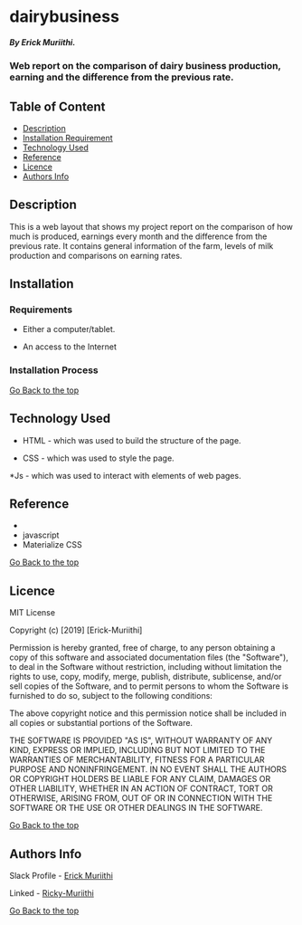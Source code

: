 # dairybusiness

##### By Erick Muriithi.
### Web report on the comparison of dairy business production, earning and the difference from the previous rate.

## Table of Content

+ [Description](#description)
+ [Installation Requirement](#Installation)
+ [Technology Used](#technology-used)
+ [Reference](#reference)
+ [Licence](#licence)
+ [Authors Info](#author-Info)

## Description
<p>This is a web layout that shows my project report on the comparison of how much is produced, earnings every month and the difference from the previous rate. It contains general information of the farm, levels of milk production and comparisons on earning rates.</p>

## Installation

### Requirements

* Either a computer/tablet.

* An access to the Internet

### Installation Process

[Go Back to the top](#dairybusiness)
## Technology Used
* HTML - which was used to build the structure of the page.

* CSS - which was used to style the page.

*Js - which was used to interact with elements of web pages.

## Reference
* 
* javascript
* Materialize CSS

[Go Back to the top](#dairybusiness)

## Licence

MIT License

Copyright (c) [2019] [Erick-Muriithi]

Permission is hereby granted, free of charge, to any person obtaining a copy
of this software and associated documentation files (the "Software"), to deal
in the Software without restriction, including without limitation the rights
to use, copy, modify, merge, publish, distribute, sublicense, and/or sell
copies of the Software, and to permit persons to whom the Software is
furnished to do so, subject to the following conditions:

The above copyright notice and this permission notice shall be included in all
copies or substantial portions of the Software.

THE SOFTWARE IS PROVIDED "AS IS", WITHOUT WARRANTY OF ANY KIND, EXPRESS OR
IMPLIED, INCLUDING BUT NOT LIMITED TO THE WARRANTIES OF MERCHANTABILITY,
FITNESS FOR A PARTICULAR PURPOSE AND NONINFRINGEMENT. IN NO EVENT SHALL THE
AUTHORS OR COPYRIGHT HOLDERS BE LIABLE FOR ANY CLAIM, DAMAGES OR OTHER
LIABILITY, WHETHER IN AN ACTION OF CONTRACT, TORT OR OTHERWISE, ARISING FROM,
OUT OF OR IN CONNECTION WITH THE SOFTWARE OR THE USE OR OTHER DEALINGS IN THE
SOFTWARE.

[Go Back to the top](#dairybusiness)

## Authors Info

Slack Profile - [Erick Muriithi](https://moringaclassroom.slack.com/archives/D03M2BEJHPG)

Linked - [Ricky-Muriithi](https://linkedin.com/in/ricky-muriithi-4a997b129)

[Go Back to the top](#dairybusiness)
